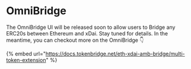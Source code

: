 # OmniBridge

The OmniBridge UI will be released soon to allow users to Bridge any ERC20s between Ethereum and xDai. Stay tuned for details. In the meantime, you can checkout more on the OmniBridge 👇 

{% embed url="https://docs.tokenbridge.net/eth-xdai-amb-bridge/multi-token-extension" %}



